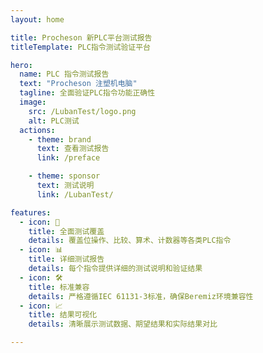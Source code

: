 ```yaml
---
layout: home

title: Procheson 新PLC平台测试报告
titleTemplate: PLC指令测试验证平台

hero:
  name: PLC 指令测试报告
  text: "Procheson 注塑机电脑"
  tagline: 全面验证PLC指令功能正确性
  image:
    src: /LubanTest/logo.png
    alt: PLC测试
  actions:
    - theme: brand
      text: 查看测试报告
      link: /preface

    - theme: sponsor
      text: 测试说明
      link: /LubanTest/

features:
  - icon: 🧪
    title: 全面测试覆盖
    details: 覆盖位操作、比较、算术、计数器等各类PLC指令
  - icon: 📊
    title: 详细测试报告
    details: 每个指令提供详细的测试说明和验证结果
  - icon: 🛠️
    title: 标准兼容
    details: 严格遵循IEC 61131-3标准，确保Beremiz环境兼容性
  - icon: 📈
    title: 结果可视化
    details: 清晰展示测试数据、期望结果和实际结果对比

---
```



<confetti />

<busuanzi />
